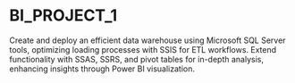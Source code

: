 # BI_PROJECT_1
Create and deploy an efficient data warehouse using Microsoft SQL Server tools, optimizing loading processes with SSIS for ETL workflows. Extend functionality with SSAS, SSRS, and pivot tables for in-depth analysis, enhancing insights through Power BI visualization.
